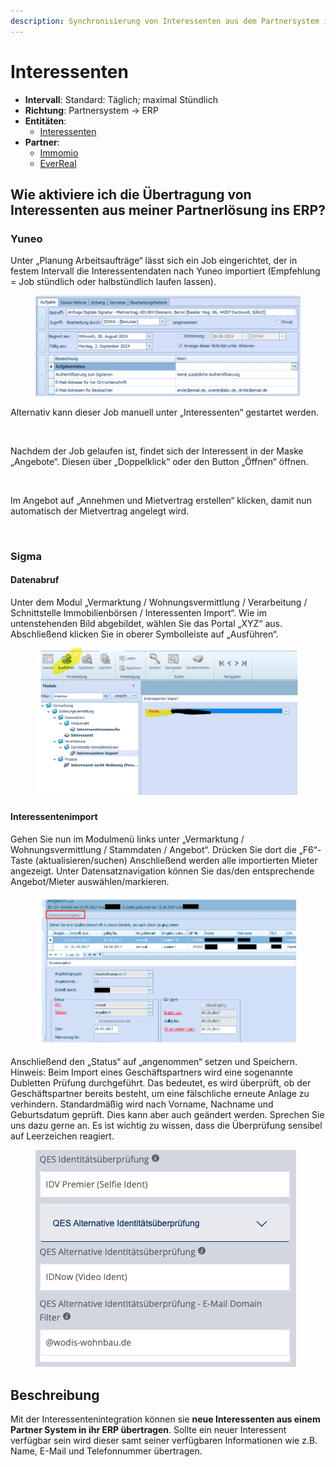 ```yaml
---
description: Synchronisierung von Interessenten aus dem Partnersystem in das ERP
---
```


# Interessenten

* **Intervall**: Standard: Täglich; maximal Stündlich
* **Richtung**: Partnersystem -> ERP
* **Entitäten**:
  * [Interessenten](../entitaeten/interessenten.md)
* **Partner**:
  * [Immomio](../partner-and-apps/immomio.md)
  * [EverReal](../partner-and-apps/everreal.md)

## Wie aktiviere ich die Übertragung von Interessenten aus meiner Partnerlösung ins ERP?

### Yuneo

Unter „Planung Arbeitsaufträge“ lässt sich ein Job eingerichtet, der in festem Intervall die Interessentendaten nach Yuneo importiert (Empfehlung = Job stündlich oder halbstündlich laufen lassen).

<figure><img src="../.gitbook/assets/image (3).png" alt=""><figcaption></figcaption></figure>

Alternativ kann dieser Job manuell unter „Interessenten“ gestartet werden.

<figure><img src="../.gitbook/assets/image (4).png" alt=""><figcaption></figcaption></figure>

Nachdem der Job gelaufen ist, findet sich der Interessent in der Maske „Angebote“. Diesen über „Doppelklick“ oder den Button „Öffnen“ öffnen.

<figure><img src="../.gitbook/assets/image (5).png" alt=""><figcaption></figcaption></figure>

Im Angebot auf „Annehmen und Mietvertrag erstellen“ klicken, damit nun automatisch der Mietvertrag angelegt wird.

<figure><img src="../.gitbook/assets/image (6).png" alt=""><figcaption></figcaption></figure>

### Sigma

#### Datenabruf

Unter dem Modul „Vermarktung / Wohnungsvermittlung / Verarbeitung / Schnittstelle Immobilienbörsen / Interessenten Import“. Wie im untenstehenden Bild abgebildet, wählen Sie das Portal „XYZ“ aus. Abschließend klicken Sie in oberer Symbolleiste auf „Ausführen“.

<figure><img src="../.gitbook/assets/image (1).png" alt=""><figcaption></figcaption></figure>

#### Interessentenimport

Gehen Sie nun im Modulmenü links unter „Vermarktung / Wohnungsvermittlung / Stammdaten / Angebot“. Drücken Sie dort die „F6“-Taste (aktualisieren/suchen) Anschließend werden alle importierten Mieter angezeigt. Unter Datensatznavigation können Sie das/den entsprechende Angebot/Mieter auswählen/markieren.

<figure><img src="../.gitbook/assets/image (1) (1).png" alt=""><figcaption></figcaption></figure>

Anschließend den „Status“ auf „angenommen“ setzen und Speichern. Hinweis: Beim Import eines Geschäftspartners wird eine sogenannte Dubletten Prüfung durchgeführt. Das bedeutet, es wird überprüft, ob der Geschäftspartner bereits besteht, um eine fälschliche erneute Anlage zu verhindern. Standardmäßig wird nach Vorname, Nachname und Geburtsdatum geprüft. Dies kann aber auch geändert werden. Sprechen Sie uns dazu gerne an. Es ist wichtig zu wissen, dass die Überprüfung sensibel auf Leerzeichen reagiert.

<figure><img src="../.gitbook/assets/image (2).png" alt=""><figcaption></figcaption></figure>

## Beschreibung

Mit der Interessentenintegration können sie **neue Interessenten aus einem Partner System in ihr ERP übertragen**. Sollte ein neuer Interessent verfügbar sein wird dieser samt seiner verfügbaren Informationen wie z.B. Name, E-Mail und Telefonnummer übertragen.
